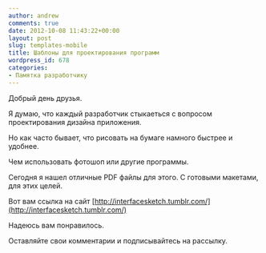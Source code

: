 ```yaml
---
author: andrew
comments: true
date: 2012-10-08 11:43:22+00:00
layout: post
slug: templates-mobile
title: Шаблоны для проектирования программ
wordpress_id: 678
categories:
- Памятка разработчику
---
```


Добрый день друзья.





Я думаю, что каждый разработчик стыкаеться с вопросом проектирования дизайна приложения.





Но как часто бывает, что рисовать на бумаге намного быстрее и удобнее.





Чем использовать фотошоп или другие программы.


<!-- more -->


Сегодня я нашел отличные PDF файлы для этого. С готовыми макетами, для этих целей.





Вот вам ссылка на сайт [http://interfacesketch.tumblr.com/](http://interfacesketch.tumblr.com/)

Надеюсь вам понравилось.


Оставляйте свои комментарии и подписывайтесь на рассылку.




